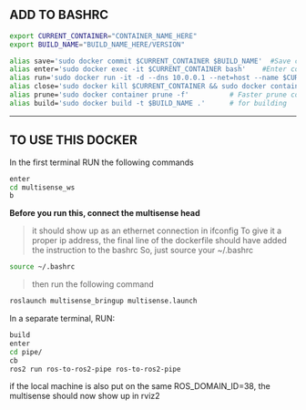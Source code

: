 ## ADD TO BASHRC
```bash
export CURRENT_CONTAINER="CONTAINER_NAME_HERE"
export BUILD_NAME="BUILD_NAME_HERE/VERSION"

alias save='sudo docker commit $CURRENT_CONTAINER $BUILD_NAME'  #Save changes to image
alias enter='sudo docker exec -it $CURRENT_CONTAINER bash'    #Enter containers bash
alias run='sudo docker run -it -d --dns 10.0.0.1 --net=host --name $CURRENT_CONTAINER --privileged $BUILD_NAME'   # Open the container with network access and file access
alias close='sudo docker kill $CURRENT_CONTAINER && sudo docker container prune -f'   # Close the container and prune it
alias prune='sudo docker container prune -f'          # Faster prune command
alias build='sudo docker build -t $BUILD_NAME .'      # for building
```
***********************************************************************************
## TO USE THIS DOCKER
In the first terminal RUN the following commands
```bash
enter
cd multisense_ws
b
```
**Before you run this, connect the multisense head**
> it should show up as an ethernet connection in ifconfig
> To give it a proper ip address, the final line of the dockerfile should have added the instruction to the bashrc
> So, just source your ~/.bashrc 
```bash
source ~/.bashrc
```
> then run the following command
```bash
roslaunch multisense_bringup multisense.launch
```
In a separate terminal, RUN:
```bash
build
enter
cd pipe/
cb
ros2 run ros-to-ros2-pipe ros-to-ros2-pipe
```
if the local machine is also put on the same ROS_DOMAIN_ID=38, the multisense should now show up in rviz2
